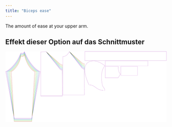 ```yaml
---
title: "Biceps ease"
---
```


The amount of ease at your upper arm.

## Effekt dieser Option auf das Schnittmuster

![This image shows the effect of this option by superimposing several variants that have a different value for this option](hugo_bicepsease_sample.svg "Effect of this option on the pattern")
